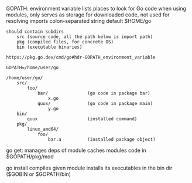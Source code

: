 GOPATH:
environment variable lists places to look for Go code
when using modules, only serves as storage for downloaded code, not used for resolving imports
colon-separated string
default $HOME/go

	should contain subdirs
		src (source code, all the path below is import path)
		pkg (compiled files, for concrete OS)
		bin (executable binaries)

	https://pkg.go.dev/cmd/go#hdr-GOPATH_environment_variable

	GOPATH=/home/user/go

	/home/user/go/
	    src/
	        foo/
	            bar/               (go code in package bar)
	                x.go
	            quux/              (go code in package main)
	                y.go
	    bin/
	        quux                   (installed command)
	    pkg/
	        linux_amd64/
	            foo/
	                bar.a          (installed package object)

go get:
manages deps of module
caches modules code in $GOPATH/pkg/mod

go install
compiles given module
installs its executables in the bin dir ($GOBIN or $GOPATH/bin)
